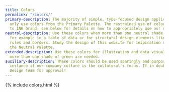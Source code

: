 ```yaml
---
title: Colors
permalink: "/colors/"
primary-description: The majority of simple, type-focused design applications should
  only use colors from the Primary Palette. The restrained use of color is essential
  to INK brand; see below for details on how to appropriately use our other color.
neutral-description: Use these colors when more than one neutral shade are needed,
  for example in a table of data or for structural design elements like horizontal
  rules and borders. Study the design of this website for inspiration on how to use
  the Neutral Palette.
extended-description: Use these colors for illustration and data visualization when
  more than one shade of green are needed.
auxiliary-description: These colors should be used sparingly and purposefully, for
  instance if our company culture is the collateral's focus. If in doubt, ask the
  Design Team for approval!
---
```


{% include colors.html %}